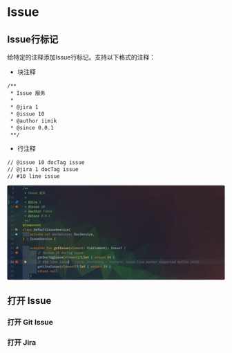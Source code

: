 # Issue

## Issue行标记

给特定的注释添加Issue行标记。支持以下格式的注释：

* 块注释
```
/**
 * Issue 服务
 *
 * @jira 1
 * @issue 10
 * @author iimik
 * @since 0.0.1
 **/
```

* 行注释
```
// @issue 10 docTag issue
// @jira 1 docTag issue
// #10 line issue
```

![Issue Liner Marker](./images/issue-line-marker.png)

## 打开 Issue

### 打开 Git Issue

### 打开 Jira
